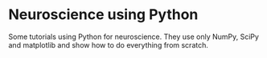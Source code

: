 Neuroscience using Python
=========================

Some tutorials using Python for neuroscience. They use only NumPy, SciPy and matplotlib and show how to do everything from scratch.
